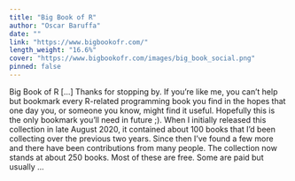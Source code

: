 ```yaml
---
title: "Big Book of R"
author: "Oscar Baruffa"
date: ""
link: "https://www.bigbookofr.com/"
length_weight: "16.6%"
cover: "https://www.bigbookofr.com/images/big_book_social.png"
pinned: false
---
```


Big Book of R [...] Thanks for stopping by. If you’re like me, you can’t help but bookmark every R-related programming book you find in the hopes that one day you, or someone you know, might find it useful. Hopefully this is the only bookmark you’ll need in future ;). When I initially released this collection in late August 2020, it contained about 100 books that I’d been collecting over the previous two years. Since then I’ve found a few more and there have been contributions from many people. The collection now stands at about 250 books. Most of these are free. Some are paid but usually ...
